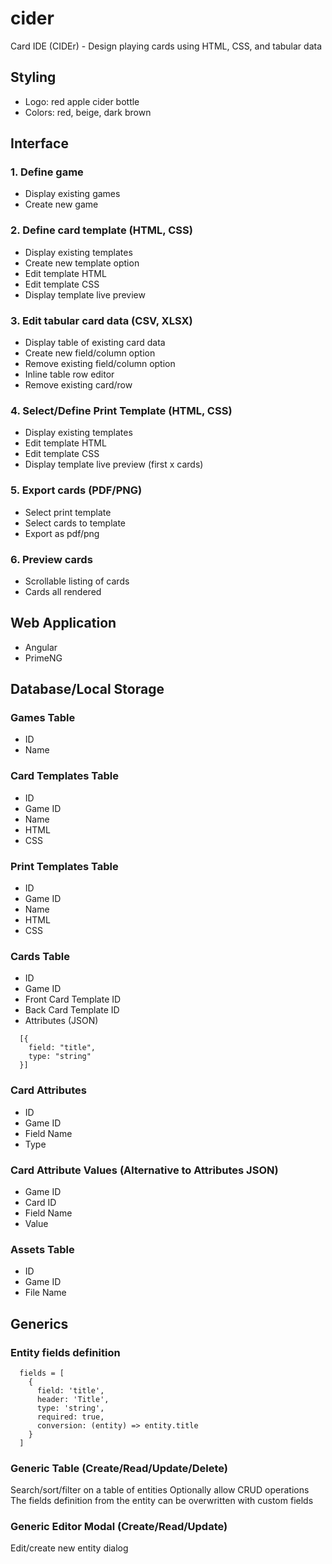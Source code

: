 # cider
Card IDE (CIDEr) - Design playing cards using HTML, CSS, and tabular data

## Styling
- Logo: red apple cider bottle
- Colors: red, beige, dark brown

## Interface

### 1. Define game
- Display existing games
- Create new game

### 2. Define card template (HTML, CSS)
- Display existing templates
- Create new template option
- Edit template HTML
- Edit template CSS
- Display template live preview

### 3. Edit tabular card data (CSV, XLSX)
- Display table of existing card data
- Create new field/column option
- Remove existing field/column option
- Inline table row editor
- Remove existing card/row

### 4. Select/Define Print Template (HTML, CSS)
- Display existing templates
- Edit template HTML
- Edit template CSS
- Display template live preview (first x cards)

### 5. Export cards (PDF/PNG)
- Select print template
- Select cards to template
- Export as pdf/png

### 6. Preview cards
- Scrollable listing of cards
- Cards all rendered

## Web Application
- Angular
- PrimeNG


## Database/Local Storage

### Games Table
- ID
- Name

### Card Templates Table
- ID
- Game ID
- Name
- HTML
- CSS

### Print Templates Table
- ID
- Game ID
- Name
- HTML
- CSS

### Cards Table
- ID
- Game ID
- Front Card Template ID
- Back Card Template ID
- Attributes (JSON)
```
  [{
    field: "title",
    type: "string"
  }]
```

### Card Attributes
- ID
- Game ID
- Field Name
- Type

### Card Attribute Values (Alternative to Attributes JSON)
- Game ID
- Card ID
- Field Name
- Value

### Assets Table
- ID
- Game ID
- File Name

## Generics

### Entity fields definition
```
  fields = [
    {
      field: 'title',
      header: 'Title',
      type: 'string',
      required: true,
      conversion: (entity) => entity.title
    }
  ]

```

### Generic Table (Create/Read/Update/Delete)
Search/sort/filter on a table of entities
Optionally allow CRUD operations
The fields definition from the entity can be overwritten with custom fields

### Generic Editor Modal (Create/Read/Update)
Edit/create new entity dialog



